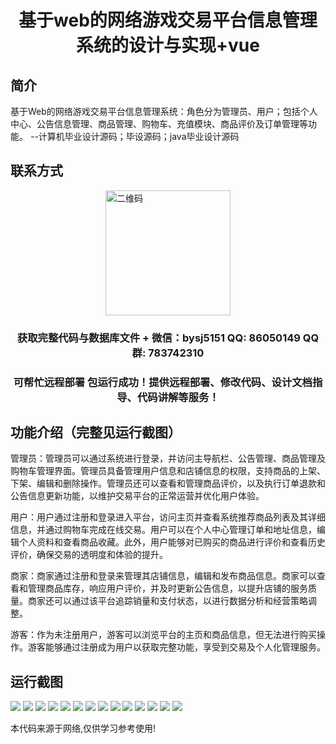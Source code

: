 <p><h1 align="center">基于web的网络游戏交易平台信息管理系统的设计与实现+vue</h1></p>

## 简介
基于Web的网络游戏交易平台信息管理系统：角色分为管理员、用户；包括个人中心、公告信息管理、商品管理、购物车、充值模块、商品评价及订单管理等功能。    --计算机毕业设计源码；毕设源码；java毕业设计源码


## 联系方式
<img src="https://bs-1329754181.cos.ap-shanghai.myqcloud.com/wx.jpg" alt="二维码" style="display: block; margin: 0 auto;" width="200px">
<p><h3 align="center">获取完整代码与数据库文件 + 微信：bysj5151 QQ: 86050149 QQ群: 783742310</h3></p>
<p><h3 align="center">可帮忙远程部署 包运行成功！提供远程部署、修改代码、设计文档指导、代码讲解等服务！</h3></p>

## 功能介绍（完整见运行截图）
管理员：管理员可以通过系统进行登录，并访问主导航栏、公告管理、商品管理及购物车管理界面。管理员具备管理用户信息和店铺信息的权限，支持商品的上架、下架、编辑和删除操作。管理员还可以查看和管理商品评价，以及执行订单退款和公告信息更新功能，以维护交易平台的正常运营并优化用户体验。

用户：用户通过注册和登录进入平台，访问主页并查看系统推荐商品列表及其详细信息，并通过购物车完成在线交易。用户可以在个人中心管理订单和地址信息，编辑个人资料和查看商品收藏。此外，用户能够对已购买的商品进行评价和查看历史评价，确保交易的透明度和体验的提升。

商家：商家通过注册和登录来管理其店铺信息，编辑和发布商品信息。商家可以查看和管理商品库存，响应用户评价，并及时更新公告信息，以提升店铺的服务质量。商家还可以通过该平台追踪销量和支付状态，以进行数据分析和经营策略调整。

游客：作为未注册用户，游客可以浏览平台的主页和商品信息，但无法进行购买操作。游客能够通过注册成为用户以获取完整功能，享受到交易及个人化管理服务。


## 运行截图
![](https://bs-1329754181.cos.ap-shanghai.myqcloud.com/ssm/WebGameTransactionPlatformManagementSystem/img/001.jpg)
![](https://bs-1329754181.cos.ap-shanghai.myqcloud.com/ssm/WebGameTransactionPlatformManagementSystem/img/002.jpg)
![](https://bs-1329754181.cos.ap-shanghai.myqcloud.com/ssm/WebGameTransactionPlatformManagementSystem/img/003.jpg)
![](https://bs-1329754181.cos.ap-shanghai.myqcloud.com/ssm/WebGameTransactionPlatformManagementSystem/img/004.jpg)
![](https://bs-1329754181.cos.ap-shanghai.myqcloud.com/ssm/WebGameTransactionPlatformManagementSystem/img/005.jpg)
![](https://bs-1329754181.cos.ap-shanghai.myqcloud.com/ssm/WebGameTransactionPlatformManagementSystem/img/006.jpg)
![](https://bs-1329754181.cos.ap-shanghai.myqcloud.com/ssm/WebGameTransactionPlatformManagementSystem/img/007.jpg)
![](https://bs-1329754181.cos.ap-shanghai.myqcloud.com/ssm/WebGameTransactionPlatformManagementSystem/img/008.jpg)
![](https://bs-1329754181.cos.ap-shanghai.myqcloud.com/ssm/WebGameTransactionPlatformManagementSystem/img/009.jpg)
![](https://bs-1329754181.cos.ap-shanghai.myqcloud.com/ssm/WebGameTransactionPlatformManagementSystem/img/010.jpg)
![](https://bs-1329754181.cos.ap-shanghai.myqcloud.com/ssm/WebGameTransactionPlatformManagementSystem/img/011.jpg)
![](https://bs-1329754181.cos.ap-shanghai.myqcloud.com/ssm/WebGameTransactionPlatformManagementSystem/img/012.jpg)
![](https://bs-1329754181.cos.ap-shanghai.myqcloud.com/ssm/WebGameTransactionPlatformManagementSystem/img/013.jpg)
![](https://bs-1329754181.cos.ap-shanghai.myqcloud.com/ssm/WebGameTransactionPlatformManagementSystem/img/014.jpg)

<p>本代码来源于网络,仅供学习参考使用!</p>

